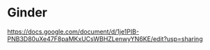 # Ginder
https://docs.google.com/document/d/1je1PIB-PNB3D80uXe47F8paMKxUCsWBHZLenwyYN6KE/edit?usp=sharing 
